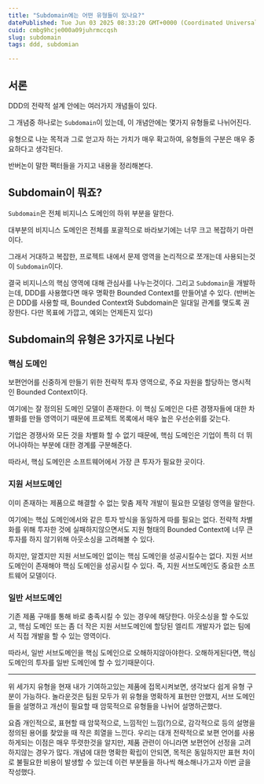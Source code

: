 ```yaml
---
title: "Subdomain에는 어떤 유형들이 있나요?"
datePublished: Tue Jun 03 2025 08:33:20 GMT+0000 (Coordinated Universal Time)
cuid: cmbg9hcje000a09juhrmccqsh
slug: subdomain
tags: ddd, subdomian

---
```


## 서론

DDD의 전략적 설계 안에는 여러가지 개념들이 있다.

그 개념중 하나로는 `Subdomain`이 있는데, 이 개념안에는 몇가지 유형들로 나뉘어진다.

유형으로 나눈 목적과 그로 얻고자 하는 가치가 매우 확고하여, 유형들의 구분은 매우 중요하다고 생각된다.

반버논이 말한 팩터들을 가지고 내용을 정리해본다.

## Subdomain이 뭐죠?

`Subdomain`은 전체 비지니스 도메인의 하위 부분을 말한다.

대부분의 비지니스 도메인은 전체를 포괄적으로 바라보기에는 너무 크고 복잡하기 마련이다.

그래서 거대하고 복잡한, 프로젝트 내에서 문제 영역을 논리적으로 쪼개는데 사용되는것이 `Subdomain`이다.

결국 비지니스의 핵심 영역에 대해 관심사를 나누는것이다. 그리고 `Subdomain`을 개발하는데, DDD를 사용했다면 매우 명확한 Bounded Context를 만들어낼 수 있다. (반버논은 DDD를 사용할 때, Bounded Context와 Subdomain은 일대일 관계를 맺도록 권장한다. 다만 목표에 가깝고, 예외는 언제든지 있다)

## Subdomain의 유형은 3가지로 나뉜다

### 핵심 도메인

보편언어를 신중하게 만들기 위한 전략적 투자 영역으로, 주요 자원을 할당하는 명시적인 Bounded Context이다.

여기에는 잘 정의된 도메인 모델이 존재한다. 이 핵심 도메인은 다른 경쟁자들에 대한 차별화를 만들 영역이기 때문에 프로젝트 목록에서 매우 높은 우선순위를 갖는다.

기업은 경쟁사와 모든 것을 차별화 할 수 없기 때문에, 핵심 도메인은 기업이 특히 더 뛰어나야하는 부분에 대한 경계를 구분해준다.

따라서, 핵심 도메인은 소프트웨어에서 가장 큰 투자가 필요한 곳이다.

### 지원 서브도메인

이미 존재하는 제품으로 해결할 수 없는 맞춤 제작 개발이 필요한 모델링 영역을 말한다.

여기에는 핵심 도메인에서와 같은 투자 방식을 동일하게 따를 필요는 없다. 전략적 차별화를 위해 투자한 것에 실패하지않으면서도 지원 형태의 Bounded Context에 너무 큰 투자를 하지 않기위해 아웃소싱을 고려해볼 수 있다.

하지만, 알겠지만 지원 서브도메인 없이는 핵심 도메인을 성공시킬수는 없다. 지원 서브도메인이 존재해야 핵심 도메인을 성공시킬 수 있다. 즉, 지원 서브도메인도 중요한 소프트웨어 모델이다.

### 일반 서브도메인

기존 제품 구매를 통해 바로 충족시킬 수 있는 경우에 해당한다. 아웃소싱을 할 수도있고, 핵심 도메인 또는 좀 더 작은 지원 서브도메인에 할당된 엘리트 개발자가 없는 팀에서 직접 개발을 할 수 있는 영역이다.

따라서, 일반 서브도메인을 핵심 도메인으로 오해하지않아야한다. 오해하게된다면, 핵심 도메인의 투자를 일반 도메인에 할 수 있기때문이다.

---

위 세가지 유형을 현재 내가 기여하고있는 제품에 접목시켜보면, 생각보다 쉽게 유형 구분이 가능하다. 놀라운것은 팀원 모두가 위 유형을 명확하게 표현만 안했지, 서브 도메인들을 설명하고 개선이 필요할 때 암묵적으로 유형들을 나뉘어 설명하곤했다.

요즘 개인적으로, 표현할 때 암묵적으로, 느낌적인 느낌(?)으로, 감각적으로 등의 설명을 정의된 용어를 찾았을 때 작은 희열을 느낀다. 우리는 대개 전략적으로 보편 언어를 사용하게되는 이점은 매우 뚜렷한것을 알지만, 제품 관련이 아니라면 보편언어 선정을 고려하지않는 경우가 많다. 개념에 대한 명확한 확립이 안되면, 목적은 동일하지만 표현 차이로 불필요한 비용이 발생할 수 있는데 이런 부분들을 하나씩 해소해나가고자 이번 글을 작성했다.